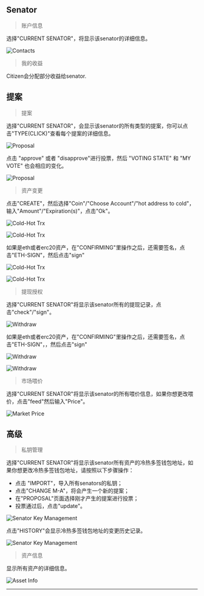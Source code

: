 ## Senator

> 账户信息

选择"CURRENT SENATOR"，将显示该senator的详细信息。

![Contacts](/img/wallets/hxindicator/senator-account-info.png)

> 我的收益

Citizen会分配部分收益给senator.

## 提案

> 提案

选择"CURRENT SENATOR"，会显示该senator的所有类型的提案，你可以点击"TYPE(CLICK)"查看每个提案的详细信息。

![Proposal](/img/wallets/hxindicator/proposal.png)

点击 "approve" 或者 "disapprove"进行投票，然后 "VOTING STATE" 和 "MY VOTE" 也会相应的变化。

![Proposal](/img/wallets/hxindicator/approve.png)

> 资产变更

点击"CREATE"，然后选择"Coin"/"Choose Account"/"hot address to cold"，输入"Amount"/"Expiration(s)"，点击"Ok"。

![Cold-Hot Trx](/img/wallets/hxindicator/create-cold-hot-tx.png)

![Cold-Hot Trx](/img/wallets/hxindicator/create-cold-hot-tx1.png)

如果是eth或者erc20资产，在"CONFIRMING"里操作之后，还需要签名，点击"ETH-SIGN"，然后点击"sign"

![Cold-Hot Trx](/img/wallets/hxindicator/create-cold-hot-tx2.png)

![Cold-Hot Trx](/img/wallets/hxindicator/create-cold-hot-tx3.png)

> 提现授权

选择"CURRENT SENATOR"将显示该senator所有的提现记录，点击"check"/"sign"。

![Withdraw](/img/wallets/hxindicator/authorized-withdraw.png)

如果是eth或者erc20资产，在"CONFIRMING"里操作之后，还需要签名，点击"ETH-SIGN"，，然后点击"sign"

![Withdraw](/img/wallets/hxindicator/authorized-withdraw1.png)

![Withdraw](/img/wallets/hxindicator/authorized-withdraw2.png)

> 市场喂价

选择"CURRENT SENATOR"将显示该senator的所有喂价信息，如果你想更改喂价，点击"feed"然后输入"Price"。

![Market Price](/img/wallets/hxindicator/martet-price.png)

## 高级

> 私钥管理

选择"CURRENT SENATOR"将显示该senator所有资产的冷热多签钱包地址，如果你想更改冷热多签钱包地址，请按照以下步骤操作：

* 点击 "IMPORT"，导入所有senators的私钥；
* 点击"CHANGE M-A"，将会产生一个新的提案；
* 在"PROPOSAL"页面选择刚才产生的提案进行投票；
* 投票通过后，点击"update"。

![Senator Key Management](/img/wallets/hxindicator/senator-key-manage.png)

点击"HISTORY"会显示冷热多签钱包地址的变更历史记录。

![Senator Key Management](/img/wallets/hxindicator/senator-key-manage-history.png)

> 资产信息

显示所有资产的详细信息。

![Asset Info](/img/wallets/hxindicator/senator-asset-info.png)

---
